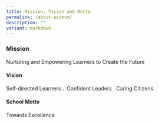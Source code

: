 ```yaml
---
title: Mission, Vision and Motto
permalink: /about-us/mvm/
description: ""
variant: markdown
---
```

### **Mission**

Nurturing and Empowering Learners to Create the Future   
  

#### **Vision** 

Self-directed Learners .  Confident Leaders . Caring Citizens  
  

#### **School Motto**

Towards Excellence
